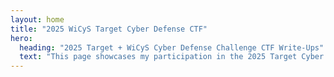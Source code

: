 ```yaml
---
layout: home
title: "2025 WiCyS Target Cyber Defense CTF"
hero:
  heading: "2025 Target + WiCyS Cyber Defense Challenge CTF Write-Ups"
  text: "This page showcases my participation in the 2025 Target Cyber Defense Challenge hosted by WiCyS. The write-ups provide educational insight into the process I followed to complete each challenge. The Tier 1 CTF event ran from July 1 through August 14, 2025."
---
```

